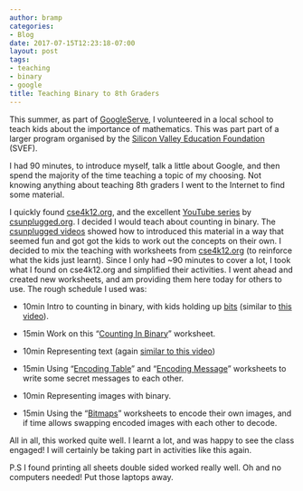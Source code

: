```yaml
---
author: bramp
categories:
- Blog
date: 2017-07-15T12:23:18-07:00
layout: post
tags:
- teaching
- binary
- google
title: Teaching Binary to 8th Graders
---
```


This summer, as part of [GoogleServe](https://www.google.com/intl/en/giving/people.html#google-serve), I volunteered in a local school to teach kids about the importance of mathematics. This was part part of a larger program organised by the [Silicon Valley Education Foundation](svefoundation.org) (SVEF).  

I had 90 minutes, to introduce myself, talk a little about Google, and then spend the majority of the time teaching a topic of my choosing. Not knowing anything about teaching 8th graders I went to the Internet to find some material.

I quickly found [cse4k12.org](http://cse4k12.org), and the excellent [YouTube series](https://www.youtube.com/user/csunplugged) by [csunplugged.org](http://csunplugged.org). I decided I would teach about counting in binary. The [csunplugged videos](http://csunplugged.org/binary-numbers/) showed how to introduced this material in a way that seemed fun and got got the kids to work out the concepts on their own. I decided to mix the teaching with worksheets from [cse4k12.org](http://cse4k12.org) (to reinforce what the kids just learnt). Since I only had ~90 minutes to cover a lot, I took what I found on cse4k12.org and simplified their activities. I went ahead and created new worksheets, and am providing them here today for others to use. The rough schedule I used was:

* 10min Intro to counting in binary, with kids holding up [bits](https://docs.google.com/document/d/1dCmZc3_v16eIqP230j0DyLXIsS2SVY1Ia8TmGo4b0vQ/edit?usp=sharing) (similar to [this video](https://youtu.be/Pz7dLWvi2w0)).
* 15min Work on this “[Counting In Binary](https://docs.google.com/document/d/1u3ITluIYx7K4x7yqy9101DB813TWI9_TYnUu8VxHBgs/edit#bookmark=id.rsbu3f59m3ry)” worksheet.

* 10min Representing text (again [similar to this video](https://youtu.be/xc0stfTVE_8))
* 15min Using “[Encoding Table](https://docs.google.com/document/d/1u3ITluIYx7K4x7yqy9101DB813TWI9_TYnUu8VxHBgs/edit#bookmark=id.gpxpgtxg156z)” and “[Encoding Message](https://docs.google.com/document/d/1u3ITluIYx7K4x7yqy9101DB813TWI9_TYnUu8VxHBgs/edit#bookmark=id.1r2yly29a01u)” worksheets to write some secret messages to each other.

* 10min Representing images with binary.
* 15min Using the “[Bitmaps](https://docs.google.com/document/d/1u3ITluIYx7K4x7yqy9101DB813TWI9_TYnUu8VxHBgs/edit#bookmark=id.1gznllvnujnk)” worksheets to encode their own images, and if time allows swapping encoded images with each other to decode.

All in all, this worked quite well. I learnt a lot, and was happy to see the class engaged! I will certainly be taking part in activities like this again.

P.S I found printing all sheets double sided worked really well. Oh and no computers needed! Put those laptops away.

